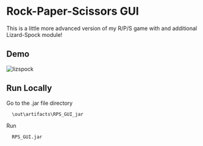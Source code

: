 
# Rock-Paper-Scissors GUI

This is a little more advanced version of my R/P/S game with and additional Lizard-Spock module! 

## Demo

![lizspock](https://user-images.githubusercontent.com/97113363/169516404-318247c3-8044-493b-a699-195d197b3072.gif)


## Run Locally

Go to the .jar file directory

```bash
  \out\artifacts\RPS_GUI_jar
```

Run

```bash
  RPS_GUI.jar
```
